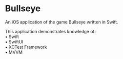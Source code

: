 # Bullseye
An iOS application of the game Bullseye written in Swift.

This application demonstrates knowledge of:  
• Swift  
• SwiftUI  
• XCTest Framework  
• MVVM 
